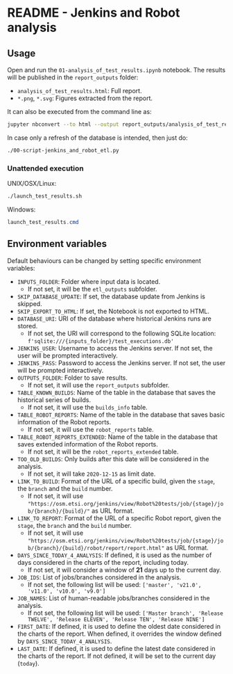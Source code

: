 # README  - Jenkins and Robot analysis

## Usage

Open and run the `01-analysis_of_test_results.ipynb` notebook. The results will be published in the `report_outputs` folder:

- `analysis_of_test_results.html`: Full report.
- `*.png`, `*.svg`: Figures extracted from the report.

It can also be executed from the command line as:

```bash
jupyter nbconvert --to html --output report_outputs/analysis_of_test_results.html --TemplateExporter.exclude_input=True --execute 01-analysis_of_test_results.ipynb
```

In case only a refresh of the database is intended, then just do:

```bash
./00-script-jenkins_and_robot_etl.py
```

### Unattended execution

UNIX/OSX/Linux:

```bash
./launch_test_results.sh
```

Windows:

```powershell
launch_test_results.cmd
```

## Environment variables

Default behaviours can be changed by setting specific environment variables:

- `INPUTS_FOLDER`: Folder where input data is located.
  - If not set, it will be the `etl_outputs` subfolder.
- `SKIP_DATABASE_UPDATE`: If set, the database update from Jenkins is skipped.
- `SKIP_EXPORT_TO_HTML`: If set, the Notebook is not exported to HTML.
- `DATABASE_URI`: URI of the database where historical Jenkins runs are stored.
  - If not set, the URI will correspond to the following SQLite location: `f'sqlite:///{inputs_folder}/test_executions.db'`
- `JENKINS_USER`: Username to access the Jenkins server. If not set, the user will be prompted interactively.
- `JENKINS_PASS`: Password to access the Jenkins server. If not set, the user will be prompted interactively.
- `OUTPUTS_FOLDER`: Folder to save results.
  - If not set, it will use the `report_outputs` subfolder.
- `TABLE_KNOWN_BUILDS`: Name of the table in the database that saves the historical series of builds.
  - If not set, it will use the `builds_info` table.
- `TABLE_ROBOT_REPORTS`: Name of the table in the database that saves basic information of the Robot reports.
  - If not set, it will use the `robot_reports` table.
- `TABLE_ROBOT_REPORTS_EXTENDED`: Name of the table in the database that saves extended information of the Robot reports.
  - If not set, it will be the `robot_reports_extended` table.
- `TOO_OLD_BUILDS`: Only builds after this date will be considered in the analysis.
  - If not set, it will take `2020-12-15` as limit date.
- `LINK_TO_BUILD`: Format of the URL of a specific build, given the `stage`, the `branch` and the `build` number.
  - If not set, it will use `"https://osm.etsi.org/jenkins/view/Robot%20tests/job/{stage}/job/{branch}/{build}/"` as URL format.
- `LINK_TO_REPORT`: Format of the URL of a specific Robot report, given the `stage`, the `branch` and the `build` number.
  - If not set, it will use `"https://osm.etsi.org/jenkins/view/Robot%20tests/job/{stage}/job/{branch}/{build}/robot/report/report.html"` as URL format.
- `DAYS_SINCE_TODAY_4_ANALYSIS`: If defined, it is used as the number of days considered in the charts of the report, including today.
  - If not set, it will consider a window of **21** days up to the current day.
- `JOB_IDS`: List of jobs/branches considered in the analysis.
  - If not set, the following list will be used: `['master', 'v21.0', 'v11.0', 'v10.0', 'v9.0']`
- `JOB_NAMES`: List of human-readable jobs/branches considered in the analysis.
  - If not set, the following list will be used: `['Master branch', 'Release TWELVE', 'Release ELEVEN', 'Release TEN', 'Release NINE']`
- `FIRST_DATE`: If defined, it is used to define the oldest date considered in the charts of the report. When defined, it overrides the window defined by `DAYS_SINCE_TODAY_4_ANALYSIS`.
- `LAST_DATE`: If defined, it is used to define the latest date considered in the charts of the report. If not defined, it will be set to the current day (`today`).
